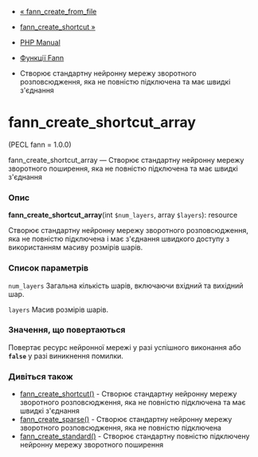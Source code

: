 - [« fann_create_from_file](function.fann-create-from-file.md)
- [fann_create_shortcut »](function.fann-create-shortcut.md)

- [PHP Manual](index.md)
- [Функції Fann](ref.fann.md)
- Створює стандартну нейронну мережу зворотного розповсюдження,
яка не повністю підключена та має швидкі з'єднання

# fann_create_shortcut_array

(PECL fann = 1.0.0)

fann_create_shortcut_array — Створює стандартну нейронну мережу
зворотного поширення, яка не повністю підключена та має
швидкі з'єднання

### Опис

**fann_create_shortcut_array**(int `$num_layers`, array `$layers`):
resource

Створює стандартну нейронну мережу зворотного розповсюдження, яка не
повністю підключена і має з'єднання швидкого доступу з
використанням масиву розмірів шарів.

### Список параметрів

`num_layers`
Загальна кількість шарів, включаючи вхідний та вихідний шар.

`layers`
Масив розмірів шарів.

### Значення, що повертаються

Повертає ресурс нейронної мережі у разі успішного виконання або
**`false`** у разі виникнення помилки.

### Дивіться також

- [fann_create_shortcut()](function.fann-create-shortcut.md) -
Створює стандартну нейронну мережу зворотного розповсюдження,
яка не повністю підключена та має швидкі з'єднання
- [fann_create_sparse()](function.fann-create-sparse.md) - Створює
стандартну нейронну мережу зворотного розповсюдження, яка не
повністю підключена
- [fann_create_standard()](function.fann-create-standard.md) -
Створює стандартну повністю підключену нейронну мережу зворотного
поширення
